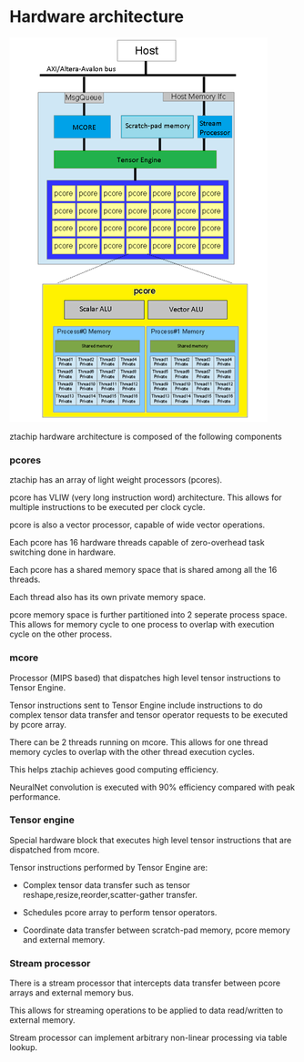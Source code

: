 # Hardware architecture

![ztachip hardware architecture](Documentation/images/ztachip_hw_architecture.png)

ztachip hardware architecture is composed of the following components

### **pcores**

ztachip has an array of light weight processors (pcores).

pcore has VLIW (very long instruction word) architecture. This allows for multiple instructions to be executed per clock cycle.

pcore is also a vector processor, capable of wide vector operations.

Each pcore has 16 hardware threads capable of zero-overhead task switching done in hardware.

Each pcore has a shared memory space that is shared among all the 16 threads.

Each thread also has its own private memory space.

pcore memory space is further partitioned into 2 seperate process space. This allows for memory cycle to one process to overlap with execution cycle on the other process.

### **mcore**

Processor (MIPS based) that dispatches high level tensor instructions to Tensor Engine.

Tensor instructions sent to Tensor Engine include instructions to do complex tensor data transfer and tensor operator requests to be executed by pcore array.

There can be 2 threads running on mcore. This allows for one thread memory cycles to overlap with the other thread execution cycles.

This helps ztachip achieves good computing efficiency.

NeuralNet convolution is executed with 90% efficiency compared with peak performance.

### **Tensor engine**

Special hardware block that executes high level tensor instructions that are dispatched from mcore.

Tensor instructions performed by Tensor Engine are:

- Complex tensor data transfer such as tensor reshape,resize,reorder,scatter-gather transfer. 

- Schedules pcore array to perform tensor operators.

- Coordinate data transfer between scratch-pad memory, pcore memory and external memory. 

### **Stream processor**

There is a stream processor that intercepts data transfer between pcore arrays and external memory bus.

This allows for streaming operations to be applied to data read/written to external memory.

Stream processor can implement arbitrary non-linear processing via table lookup.




